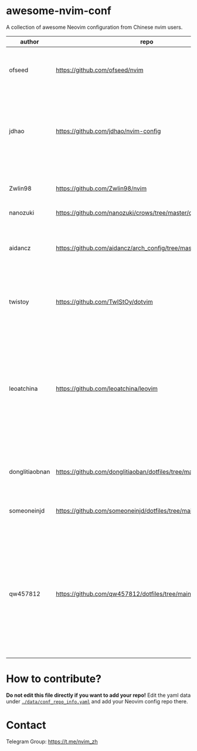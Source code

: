# awesome-nvim-conf

A collection of awesome Neovim configuration from Chinese nvim users.

<!--MARKDOWN_TABLE_START-->
|    author    |                              repo                             |                                                                                       description                                                                                      |                                              tags                                              |stars|
|--------------|---------------------------------------------------------------|----------------------------------------------------------------------------------------------------------------------------------------------------------------------------------------|------------------------------------------------------------------------------------------------|-----|
|    ofseed    |                 https://github.com/ofseed/nvim                |                                                                               Over 150+ featured plugins                                                                               |                     nvim-lsp, C/C++, Rust, GO, JavaScript, TypeScript, Java                    | 159 |
|     jdhao    |              https://github.com/jdhao/nvim-config             |                                           A modern Neovim configuration with full battery for Python, Lua, C++, Markdown, LaTeX, and more...                                           |                                     nvim-lsp, Python, LaTeX                                    | 4105|
|    Zwlin98   |                https://github.com/Zwlin98/nvim                |                                                           A simple and clean neovim configuration, optimized for HHKB layout                                                           |                                 nvim-lsp, Lua, HHKB, Nord, Lua                                 |  47 |
|   nanozuki   |   https://github.com/nanozuki/crows/tree/master/configs/nvim  |                                                                                          None                                                                                          |                                              None                                              |  14 |
|    aidancz   |https://github.com/aidancz/arch_config/tree/master/.config/nvim|                                                     simple single-file neovim config, with sensible options, mappings, autocmds...                                                     |                                        lua, single-file                                        |  0  |
|    twistoy   |               https://github.com/TwIStOy/dotvim               |                                                             Simple Neovim configuration, both nix and non-nix environment.                                                             |                                 nvim-lsp, C++, Rust, Treesitter                                |  12 |
|  leoatchina  |              https://github.com/leoatchina/leovim             |A Vim configuration compatible with Vim 7.4 to the latest Neovim, using vim-plug as the plugin manager, primarily in Vimscript with Lua config, rich in features and clear in structure.|vim-plug, mulitple-files, vimscript, lua, vim, neovim, repl, lsp, dap, treesitter, coc.nvim, cmp|  7  |
|donglitiaobnan|    https://github.com/donglitiaoban/dotfiles/tree/main/nvim   |                                                                     Pure-lua neovim configuration tested on windows                                                                    |                                 lua, lazy, lsp-zero, telescope                                 |  0  |
|  someoneinjd | https://github.com/someoneinjd/dotfiles/tree/main/config/nvim |                                                                                          None                                                                                          |                      nvim-lsp, lazy.nvim, blink.cmp, treesitter, telescope                     |  54 |
|   qw457812   | https://github.com/qw457812/dotfiles/tree/main/dot_config/nvim|        A modern, modular Neovim config powered by LazyVim, with 130+ enabled plugins and 40+ available user extras. Used daily on macOS (Neovim nightly) and Android via Termux.       |              LazyVim, macOS, Termux, Chezmoi, AI, Kitty, VSCode, Lua, Java, Python             |  4  |
<!--MARKDOWN_TABLE_END-->

# How to contribute?

**Do not edit this file directly if you want to add your repo!**
Edit the yaml data under [`./data/conf_repo_info.yaml`](./data/conf_repo_info.yaml) and add your Neovim config repo there.

# Contact

Telegram Group: <https://t.me/nvim_zh>

